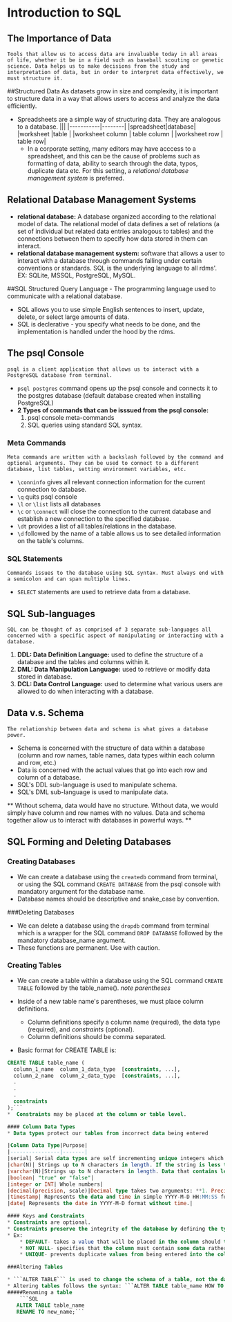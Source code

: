 # Introduction to SQL

## The Importance of Data
	Tools that allow us to access data are invaluable today in all areas of life, whether it be in a field such as baseball scouting or genetic science. Data helps us to make decisions from the study and interpretation of data, but in order to interpret data effectively, we must structure it.

##Structured Data
	As datasets grow in size and complexity, it is important to structure data in a way that allows users to access and analyze the data efficiently.

- Spreadsheets are a simple way of structuring data. They are analogous to a database.
|||
|-----------|--------|
|spreadsheet|database|
|worksheet  |table   |
|worksheet column | table column |
|worksheet row | table row|
	- In a corporate setting, many editors may have acccess to a spreadsheet, and this can be the cause of problems such as formatting of data, ability to search through the data, typos, duplicate data etc. For this setting, a *relational database management system* is preferred.

## Relational Database Management Systems
- **relational database:** A database organized according to the relational model of data. The relational model of data defines a set of relations (a set of individual but related data entries analogous to tables) and the connections between them to specify how data stored in them can interact.
- **relational database management system:** software that allows a user to interact with a database through commands falling under certain conventions or standards. SQL is the underlying language to all rdms'.
EX: SQLite, MSSQL, PostgreSQL, MySQL.

##SQL
	Structured Query Language - The programming language used to communicate with a relational database.
* SQL allows you to use simple English sentences to insert, update, delete, or select large amounts of data.
* SQL is declerative - you specify what needs to be done, and the implementation is handled under the hood by the rdms.

## The psql Console
	psql is a client application that allows us to interact with a PostgreSQL database from terminal.
* ```psql postgres``` command opens up the psql console and connects it to the postgres database (default database created when installing PostgreSQL)
* **2 Types of commands that can be isssued from the psql console:**
	1. psql console meta-commands
	2. SQL queries using standard SQL syntax.

### Meta Commands
	Meta commands are written with a backslash followed by the command and optional arguments. They can be used to connect to a different database, list tables, setting environment variables, etc.

* ```\conninfo``` gives all relevant connection information for the current connection to database.
* ```\q``` quits psql console
* ```\l``` or ```\list``` lists all databases
* ```\c``` or ```\connect``` will close the connection to the current database and establish a new connection to the specified database.
* ```\dt``` provides a list of all tables/relations in the database.
* ```\d``` followed by the name of a table allows us to see detailed information on the table's columns.

### SQL Statements
	Commands issues to the database using SQL syntax. Must always end with a semicolon and can span multiple lines.
* ```SELECT``` statements are used to retrieve data from a database.

## SQL Sub-languages
	SQL can be thought of as comprised of 3 separate sub-languages all concerned with a specific aspect of manipulating or interacting with a database.
1. **DDL: Data Definition Language:** used to define the structure of a database and the tables and columns within it.
2. **DML: Data Manipulation Language:** used to retrieve or modify data stored in database.
3. **DCL: Data Control Language:** used to determine what various users are allowed to do when interacting with a database.

## Data v.s. Schema
	The relationship between data and schema is what gives a database power.
    
* Schema is concerned with the structure of data within a database (column and row names, table names, data types within each column and row, etc.) 
* Data is concerned with the actual values that go into each row and column of a database. 
* SQL's DDL sub-language is used to manipulate schema. 
* SQL's DML sub-language is used to manipulate data.

** Without schema, data would have no structure. Without data, we would simply have column and row names with no values. Data and schema together allow us to interact with databases in powerful ways. **

## SQL Forming and Deleting Databases

### Creating Databases
* We can create a database using the ```createdb``` command from terminal, or using the SQL command ```CREATE DATABASE``` from the psql console with mandatory argument for the database name.
* Database names should be descriptive and snake_case by convention.

###Deleting Databases
* We can delete a database using the ```dropdb``` command from terminal which is a wrapper for the SQL command ```DROP DATABASE``` followed by the mandatory database_name argument.
* These functions are permanent. Use with caution.

### Creating Tables
* We can create a table within a database using the SQL command ```CREATE TABLE``` followed by the table_name(). *note parentheses*
* Inside of a new table name's parentheses, we must place column definitions.
	* Column definitions specify a column name (required), the data type (required), and *constraints* (optional).
	* Column definitions should be comma separated.

* Basic format for CREATE TABLE is:
```SQL
CREATE TABLE table_name (
  column_1_name  column_1_data_type  [constraints, ...],
  column_2_name  column_2_data_type  [constraints, ...],
  .
  .
  .
  constraints
);```
*  Constraints may be placed at the column or table level.

#### Column Data Types
* Data types protect our tables from incorrect data being entered 

|Column Data Type|Purpose|
|----------------|-------|
|serial| Serial data types are self incrementing unique integers which must not be null. |
|char(N)| Strings up to N characters in length. If the string is less than N characters long, spaces are used to fill the remanining characters.|
|varchar(N)|Strings up to N characters in length. Data that contains less than N characters will not be filled in with spaces.|
|boolean| "true" or "false"|
|integer or INT| Whole numbers|
|decimal(precision, scale)|Decimal type takes two arguments: **1. Precision:** *total number of digits on left and right side of decimal* **2. Scale:** *number of digits to the right of the decimal.*|
|timestamp| Represents the data and time in simple YYYY-M-D HH:MM:SS format|
|date| Represents the date in YYYY-M-D format without time.|

#### Keys and Constraints
* Constraints are optional.
* Constraints preserve the integrity of the database by defining the types of values that can be held in a column.
* Ex: 
	* DEFAULT- takes a value that will be placed in the column should the value entered in the column be empty.
	* NOT NULL- specifies that the column must contain some data rather than be empty.
	* UNIQUE- prevents duplicate values from being entered into the column.

###Altering Tables

* ```ALTER TABLE``` is used to change the schema of a table, not the data
* Altering tables follows the syntax: ```ALTER TABLE table_name HOW TO ALTER TABLE additional_arguments ```
#####Renaming a table
	```SQL
   ALTER TABLE table_name 
   RENAME TO new_name;```


